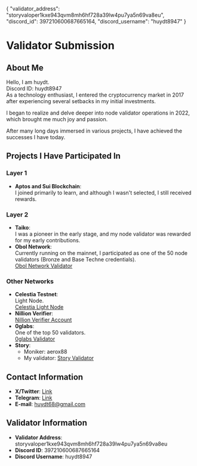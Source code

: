 {
  "validator_address": "storyvaloper1kxe943qvm8mh6hf728a39lw4pu7ya5n69va8eu",
  "discord_id": 397210600687665164,
  "discord_username": "huydt8947"
}
# Validator Submission

## About Me
Hello, I am huydt.  
Discord ID: huydt8947  
As a technology enthusiast, I entered the cryptocurrency market in 2017 after experiencing several setbacks in my initial investments.

I began to realize and delve deeper into node validator operations in 2022, which brought me much joy and passion. 

After many long days immersed in various projects, I have achieved the successes I have today.

## Projects I Have Participated In

### Layer 1
- **Aptos and Sui Blockchain**:  
  I joined primarily to learn, and although I wasn't selected, I still received rewards.

### Layer 2
- **Taiko**:  
  I was a pioneer in the early stage, and my node validator was rewarded for my early contributions.
- **Obol Network**:  
  Currently running on the mainnet, I participated as one of the 50 node validators (Bronze and Base Techne credentials).  
  [Obol Network Validator](https://holesky.launchpad.obol.org/cluster/list/?address=0xE359f340A0Ff6D5b535067793773DD31B61187b5)

### Other Networks
- **Celestia Testnet**:  
  Light Node.  
  [Celestia Light Node](https://github.com/huydt88/ui-pfb-celestia)  
- **Nillion Verifier**:  
  [Nillion Verifier Account](https://testnet.nillion.explorers.guru/account/nillion1fys6prsrfte9rqen6ssut2aypmtmw7qns2sq2d)
- **0glabs**:  
  One of the top 50 validators.  
  [0glabs Validator](https://testnet.0g.explorers.guru/validator/0gvaloper1hvcr7jt88c4mc4n57z8gkyu8f3j4s5su8cc3r2)
- **Story**:  
  - Moniker: aerox88  
  - My validator: [Story Validator](https://testnet.storyscan.app/validators/storyvaloper1kxe943qvm8mh6hf728a39lw4pu7ya5n69va8eu)

## Contact Information
- **X/Twitter**: [Link](https://x.com/66btc66?s=21)
- **Telegram**: [Link](https://t.me/tomidang78)
- **E-mail**: huydt68@gmail.com

## Validator Information
- **Validator Address**: storyvaloper1kxe943qvm8mh6hf728a39lw4pu7ya5n69va8eu
- **Discord ID**: 397210600687665164
- **Discord Username**: huydt8947

